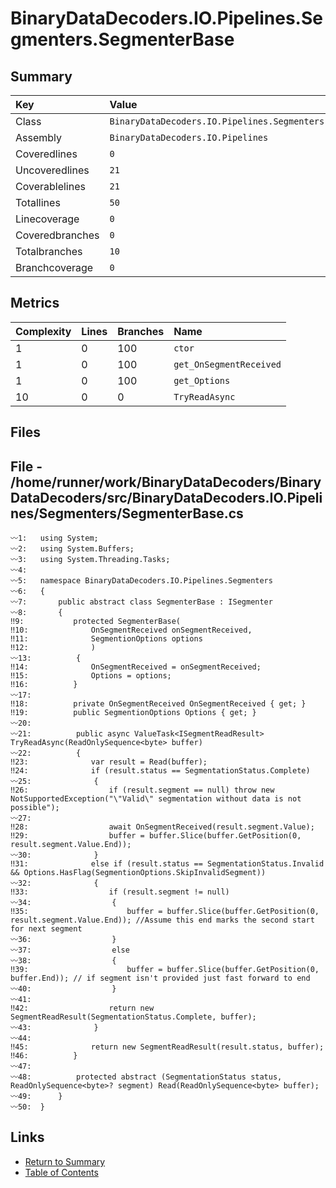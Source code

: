﻿# BinaryDataDecoders.IO.Pipelines.Segmenters.SegmenterBase

## Summary

| Key             | Value                                                      |
| :-------------- | :--------------------------------------------------------- |
| Class           | `BinaryDataDecoders.IO.Pipelines.Segmenters.SegmenterBase` |
| Assembly        | `BinaryDataDecoders.IO.Pipelines`                          |
| Coveredlines    | `0`                                                        |
| Uncoveredlines  | `21`                                                       |
| Coverablelines  | `21`                                                       |
| Totallines      | `50`                                                       |
| Linecoverage    | `0`                                                        |
| Coveredbranches | `0`                                                        |
| Totalbranches   | `10`                                                       |
| Branchcoverage  | `0`                                                        |

## Metrics

| Complexity | Lines | Branches | Name                    |
| :--------- | :---- | :------- | :---------------------- |
| 1          | 0     | 100      | `ctor`                  |
| 1          | 0     | 100      | `get_OnSegmentReceived` |
| 1          | 0     | 100      | `get_Options`           |
| 10         | 0     | 0        | `TryReadAsync`          |

## Files

## File - /home/runner/work/BinaryDataDecoders/BinaryDataDecoders/src/BinaryDataDecoders.IO.Pipelines/Segmenters/SegmenterBase.cs

```CSharp
〰1:   using System;
〰2:   using System.Buffers;
〰3:   using System.Threading.Tasks;
〰4:   
〰5:   namespace BinaryDataDecoders.IO.Pipelines.Segmenters
〰6:   {
〰7:       public abstract class SegmenterBase : ISegmenter
〰8:       {
‼9:           protected SegmenterBase(
‼10:              OnSegmentReceived onSegmentReceived,
‼11:              SegmentionOptions options
‼12:              )
〰13:          {
‼14:              OnSegmentReceived = onSegmentReceived;
‼15:              Options = options;
‼16:          }
〰17:  
‼18:          private OnSegmentReceived OnSegmentReceived { get; }
‼19:          public SegmentionOptions Options { get; }
〰20:  
〰21:          public async ValueTask<ISegmentReadResult> TryReadAsync(ReadOnlySequence<byte> buffer)
〰22:          {
‼23:              var result = Read(buffer);
‼24:              if (result.status == SegmentationStatus.Complete)
〰25:              {
‼26:                  if (result.segment == null) throw new NotSupportedException("\"Valid\" segmentation without data is not possible");
〰27:  
‼28:                  await OnSegmentReceived(result.segment.Value);
‼29:                  buffer = buffer.Slice(buffer.GetPosition(0, result.segment.Value.End));
〰30:              }
‼31:              else if (result.status == SegmentationStatus.Invalid && Options.HasFlag(SegmentionOptions.SkipInvalidSegment))
〰32:              {
‼33:                  if (result.segment != null)
〰34:                  {
‼35:                      buffer = buffer.Slice(buffer.GetPosition(0, result.segment.Value.End)); //Assume this end marks the second start for next segment
〰36:                  }
〰37:                  else
〰38:                  {
‼39:                      buffer = buffer.Slice(buffer.GetPosition(0, buffer.End)); // if segment isn't provided just fast forward to end
〰40:                  }
〰41:  
‼42:                  return new SegmentReadResult(SegmentationStatus.Complete, buffer);
〰43:              }
〰44:  
‼45:              return new SegmentReadResult(result.status, buffer);
‼46:          }
〰47:  
〰48:          protected abstract (SegmentationStatus status, ReadOnlySequence<byte>? segment) Read(ReadOnlySequence<byte> buffer);
〰49:      }
〰50:  }
```

## Links

* [Return to Summary](Summary.md)
* [Table of Contents](../TOC.md)


